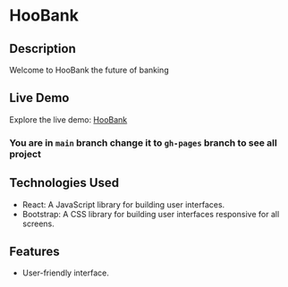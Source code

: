 # HooBank 

## Description
Welcome to HooBank the future of banking

## Live Demo
Explore the live demo: [HooBank](https://h0ssamahmed.github.io/HooBank/)

###  You are in `main` branch change it to `gh-pages` branch to see all project

## Technologies Used

- React: A JavaScript library for building user interfaces.
- Bootstrap: A CSS library for building user interfaces responsive for all screens.

  
## Features

- User-friendly interface.
